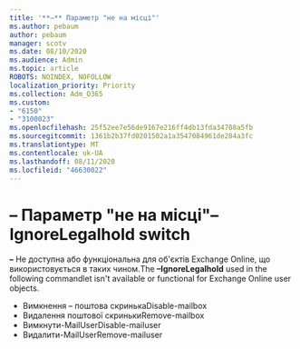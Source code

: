 ```yaml
---
title: '**–** Параметр "не на місці"'
ms.author: pebaum
author: pebaum
manager: scotv
ms.date: 08/10/2020
ms.audience: Admin
ms.topic: article
ROBOTS: NOINDEX, NOFOLLOW
localization_priority: Priority
ms.collection: Adm_O365
ms.custom:
- "6150"
- "3100023"
ms.openlocfilehash: 25f52ee7e56de9167e216ff4db13fda34708a5fb
ms.sourcegitcommit: 1361b2b37fd0201502a1a3547084961de284a3fc
ms.translationtype: MT
ms.contentlocale: uk-UA
ms.lasthandoff: 08/11/2020
ms.locfileid: "46630022"
---
```

# <a name="ignorelegalhold-switch"></a><span data-ttu-id="e245f-102">**–** Параметр "не на місці"</span><span class="sxs-lookup"><span data-stu-id="e245f-102">**–IgnoreLegalhold** switch</span></span>

<span data-ttu-id="e245f-103">**–** Не доступна або функціональна для об'єктів Exchange Online, що використовується в таких чином.</span><span class="sxs-lookup"><span data-stu-id="e245f-103">The **–IgnoreLegalhold** used in the following commandlet isn't available or functional for Exchange Online user objects.</span></span>

- <span data-ttu-id="e245f-104">Вимкнення – поштова скринька</span><span class="sxs-lookup"><span data-stu-id="e245f-104">Disable-mailbox</span></span>
- <span data-ttu-id="e245f-105">Видалення поштової скриньки</span><span class="sxs-lookup"><span data-stu-id="e245f-105">Remove-mailbox</span></span>
- <span data-ttu-id="e245f-106">Вимкнути-MailUser</span><span class="sxs-lookup"><span data-stu-id="e245f-106">Disable-mailuser</span></span>
- <span data-ttu-id="e245f-107">Видалити-MailUser</span><span class="sxs-lookup"><span data-stu-id="e245f-107">Remove-mailuser</span></span>